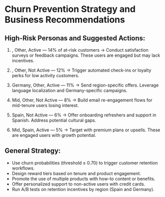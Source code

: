Churn Prevention Strategy and Business Recommendations
======================================================

High-Risk Personas and Suggested Actions:
-----------------------------------------

1. , Other, Active — 14% of at-risk customers
   → Conduct satisfaction surveys or feedback campaigns. These users are engaged but may lack incentives.

2. , Other, Not Active — 12%
   → Trigger automated check-ins or loyalty perks for low activity customers.

3. Germany, Other, Active — 11%
   → Send region-specific offers. Leverage language localization and Germany-specific campaigns.

4. Mid, Other, Not Active — 8%
   → Build email re-engagement flows for mid-tenure users losing interest.

5. Spain, Not Active — 6%
   → Offer onboarding refreshers and support in Spanish. Address potential cultural gaps.

6. Mid, Spain, Active — 5%
   → Target with premium plans or upsells. These are engaged users with growth potential.

General Strategy:
-----------------
- Use churn probabilities (threshold ≥ 0.70) to trigger customer retention workflows.
- Design reward tiers based on tenure and product engagement.
- Promote the use of multiple products with how-to content or benefits.
- Offer personalized support to non-active users with credit cards.
- Run A/B tests on retention incentives by region (Spain and Germany).
